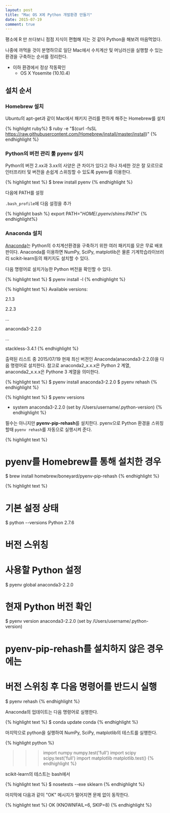 ```yaml
---
layout: post
title: "Mac OS X에 Python 개발환경 만들기"
date: 2015-07-19
comment: true
---
```


평소에 R 만 쓰다보니 점점 지식이 편협해 지는 것 같아 Python을 해보려 마음먹었다.

나중에 까먹을 것이 분명하므로 일단 Mac에서 수치계산 및 머닝러신을 실행할 수 있는 환경을 구축하는 순서를 정리한다.

* 이하 환경에서 정상 작동확인
    * OS X Yosemite (10.10.4)


## 설치 순서

### Homebrew 설치

Ubuntu의 apt-get과 같이 Mac에서 패키지 관리를 편하게 해주는 Homebrew를 설치

{% highlight ruby%}
$ ruby -e "$(curl -fsSL https://raw.githubusercontent.com/Homebrew/install/master/install)"
{% endhighlight %}

### Python의 버전 관리 툴 pyenv 설치

Python의 버전 2.xx과 3.xx의 사양은 큰 차이가 있다고 하나 자세한 것은 잘 모르므로 인터프리터 및 버전을 손쉽게 스위칭할 수 있도록 pyenv를 이용한다.

{% highlight text %}
$ brew install pyenv
{% endhighlight %}

다음에 PATH를 설정

`.bash_profile`에 다음 설정을 추가

{% highlight bash %}
export PATH="$HOME/.pyenv/shims:$PATH"
{% endhighlight%}

### Anaconda 설치

[Anaconda](https://store.continuum.io/cshop/anaconda/)는 Python의 수치계산환경을 구축하기 위한 여러 패키지를 모은 무료 배포판이다. Anaconda를 이용하면 NumPy, SciPy, matplotlib은 물론 기계학습라이브러리 scikit-learn등의 패키지도 설치할 수 있다.

다음 명령어로 설치가능한 Python 버전을 확인할 수 있다.

{% highlight text %}
$ pyenv install -l
{% endhighlight %}

{% highlight text %}
Available versions:

  2.1.3

  2.2.3

  ...

  anaconda3-2.2.0

  ...

  stackless-3.4.1
{% endhighlight %}

출력된 리스트 중 2015/07/19 현재 최신 버젼인 Anaconda(anaconda3-2.2.0)을 다음 명령어로 설치한다.
참고로 anaconda2_x.x.x은 Python 2 계열, anaconda2_x.x.x은 Pythone 3 계열을 의미한다.

{% highlight text %}
$ pyenv install anaconda3-2.2.0
$ pyenv rehash
{% endhighlight %}

{% highlight text %}
$ pyenv versions
* system
  anaconda3-2.2.0 (set by /Users/username/.python-version)
{% endhighlight %}

필수는 아니지만 **pyenv-pip-rehash**를 설치한다. pyenv으로 Python 환경을 스위칭할때 `pyenv rehash`를 자동으로 실행시켜 준다.

{% highlight text %}
# pyenv를 Homebrew를 통해 설치한 경우
$ brew install homebrew/boneyard/pyenv-pip-rehash
{% endhighlight %}

{% highlight text %}
# 기본 설정 상태
$ python --versions
Python 2.7.6

# 버전 스위칭
# 사용할 Python 설정
$ pyenv global anaconda3-2.2.0

# 현재 Python 버전 확인
$ pyenv version
anaconda3-2.2.0 (set by /Users/username/.python-version)

# pyenv-pip-rehash를 설치하지 않은 경우에는
# 버전 스위칭 후 다음 명령어를 반드시 실행
$ pyenv rehash
{% endhighlight %}

Anaconda의 업데이트는 다음 명령어로 실행한다.

{% highlight text %}
$ conda update conda
{% endhighlight %}

마지막으로 python을 실행하여 NumPy, SciPy, matplotlib의 테스트를 실행한다.

{% highlight python %}
>>> import numpy
>>> numpy.test('full')
>>> import scipy
>>> scipy.test('full')
>>> import matplotlib
>>> matplotlib.test()
{% endhighlight %}

scikit-learn의 테스트는 bash에서

{% highlight text %}
$ nosetests --exe sklearn
{% endhighlight %}

마지막에 다음과 같이 "OK" 메시지가 떨어지면 문제 없이 동작한다.

{% highlight text %}
OK (KNOWNFAIL=6, SKIP=8)
{% endhighlight %}

